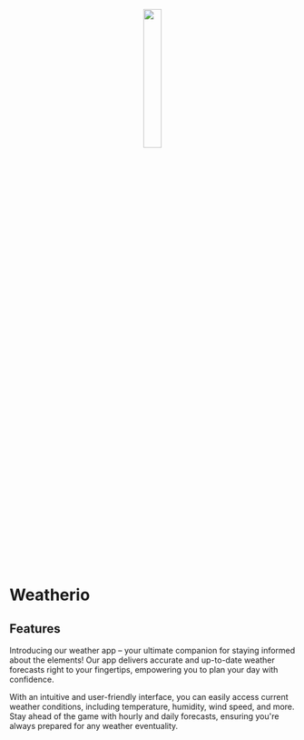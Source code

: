   <p align="center"> <img src="https://cdn.discordapp.com/attachments/327804857501351937/1135856375172452372/weatherio-high-resolution-logo-white-on-transparent-background.png" width="25%" height="25%"> </p>

# Weatherio


## Features
Introducing our weather app – your ultimate companion for staying informed about the elements! Our app delivers accurate and up-to-date weather forecasts right to your fingertips, empowering you to plan your day with confidence.

With an intuitive and user-friendly interface, you can easily access current weather conditions, including temperature, humidity, wind speed, and more. Stay ahead of the game with hourly and daily forecasts, ensuring you're always prepared for any weather eventuality.
